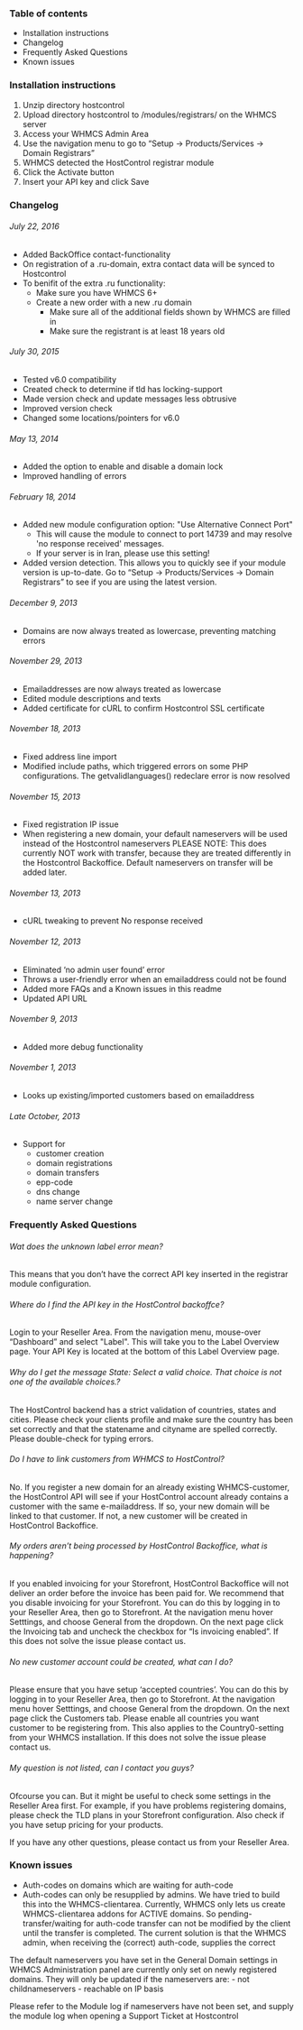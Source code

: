 ### Table of contents
- Installation instructions
- Changelog
- Frequently Asked Questions
- Known issues

### Installation instructions
1. Unzip directory hostcontrol
2. Upload directory hostcontrol to /modules/registrars/ on the WHMCS server
3. Access your WHMCS Admin Area
4. Use the navigation menu to go to “Setup -> Products/Services -> Domain Registrars”
5. WHMCS detected the HostControl registrar module
6. Click the Activate button
7. Insert your API key and click Save

### Changelog
###### July 22, 2016
 - Added BackOffice contact-functionality
 - On registration of a .ru-domain, extra contact data will be synced to Hostcontrol
 - To benifit of the extra .ru functionality:
   - Make sure you have WHMCS 6+
   - Create a new order with a new .ru domain
     - Make sure all of the additional fields shown by WHMCS are filled in
     - Make sure the registrant is at least 18 years old

###### July 30, 2015
 - Tested v6.0 compatibility
 - Created check to determine if tld has locking-support
 - Made version check and update messages less obtrusive
 - Improved version check
 - Changed some locations/pointers for v6.0

###### May 13, 2014
 - Added the option to enable and disable a domain lock
 - Improved handling of errors

###### February 18, 2014
- Added new module configuration option: "Use Alternative Connect Port"
  - This will cause the module to connect to port 14739 and may resolve 'no response received' messages.
  - If your server is in Iran, please use this setting!
- Added version detection. This allows you to quickly see if your module version is up-to-date. Go to “Setup -> Products/Services -> Domain Registrars” to see if you are using the latest version.

###### December 9, 2013
- Domains are now always treated as lowercase, preventing matching errors

###### November 29, 2013
- Emailaddresses are now always treated as lowercase
- Edited module descriptions and texts
- Added certificate for cURL to confirm Hostcontrol SSL certificate

###### November 18, 2013
- Fixed address line import
- Modified include paths, which triggered errors on some PHP configurations. The getvalidlanguages() redeclare error is now resolved

###### November 15, 2013
- Fixed registration IP issue
- When registering a new domain, your default nameservers will be used instead of the Hostcontrol nameservers
PLEASE NOTE: This does currently NOT work with transfer, because they are treated differently in the Hostcontrol Backoffice. Default nameservers on transfer will be added later.

###### November 13, 2013
- cURL tweaking to prevent No response received

###### November 12, 2013
- Eliminated ‘no admin user found’ error
- Throws a user-friendly error when an emailaddress could not be found
- Added more FAQs and a Known issues in this readme
- Updated API URL

###### November 9, 2013
- Added more debug functionality

###### November 1, 2013
- Looks up existing/imported customers based on emailaddress

###### Late October, 2013
- Support for
  - customer creation
  - domain registrations
  - domain transfers
  - epp-code
  - dns change
  - name server change

### Frequently Asked Questions
###### Wat does the unknown label error mean?
This means that you don’t have the correct API key inserted in the registrar module configuration.

###### Where do I find the API key in the HostControl backoffce?
Login to your Reseller Area. From the navigation menu, mouse-over “Dashboard” and select "Label". This will take you to the Label Overview page. Your API Key is located at the bottom of this Label Overview page.

###### Why do I get the message State: Select a valid choice. That choice is not one of the available choices.?
The HostControl backend has a strict validation of countries, states and cities. Please check your clients profile and make sure the country has been set correctly and that the statename and cityname are spelled correctly. Please double-check for typing errors.

###### Do I have to link customers from WHMCS to HostControl?
No. If you register a new domain for an already existing WHMCS-customer, the HostControl API will see if your HostControl account already contains a customer with the same e-mailaddress. If so, your new domain will be linked to that customer. If not, a new customer will be created in HostControl Backoffice.

###### My orders aren’t being processed by HostControl Backoffice, what is happening?
If you enabled invoicing for your Storefront, HostControl Backoffice will not deliver an order before the invoice has been paid for. We recommend that you disable invoicing for your Storefront. You can do this by logging in to your Reseller Area, then go to Storefront. At the navigation menu hover Setttings, and choose General from the dropdown. On the next page click the Invoicing tab and uncheck the checkbox for “Is invoicing enabled”. If this does not solve the issue please contact us.

###### No new customer account could be created, what can I do?
Please ensure that you have setup ‘accepted countries’. You can do this by logging in to your Reseller Area, then go to Storefront. At the navigation menu hover Setttings, and choose General from the dropdown. On the next page click the Customers tab. Please enable all countries you want customer to be registering from. This also applies to the Country0-setting from your WHMCS installation. If this does not solve the issue please contact us.

###### My question is not listed, can I contact you guys?
Ofcourse you can. But it might be useful to check some settings in the Reseller Area first. For example, if you have problems registering domains, please check the TLD plans in your Storefront configuration. Also check if you have setup pricing for your products.

If you have any other questions, please contact us from your Reseller Area.

### Known issues
- Auth-codes on domains which are waiting for auth-code
- Auth-codes can only be resupplied by admins. We have tried to build this into the WHMCS-clientarea. Currently, WHMCS only lets us create WHMCS-clientarea addons for ACTIVE domains. So pending-transfer/waiting for auth-code transfer can not be modified by the client until the transfer is completed. The current solution is that the WHMCS admin, when receiving the (correct) auth-code, supplies the correct

The default nameservers you have set in the General Domain settings in WHMCS Administration panel are currently only set on newly registered domains. They will only be updated if the nameservers are: - not childnameservers - reachable on IP basis

Please refer to the Module log if nameservers have not been set, and supply the module log when opening a Support Ticket at Hostcontrol
